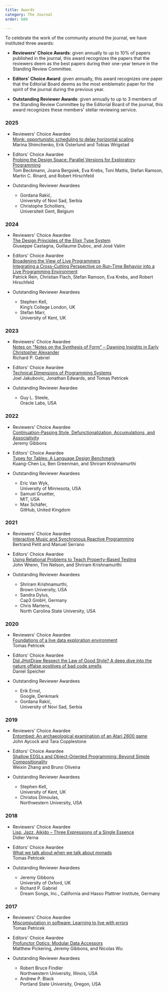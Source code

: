 ```yaml
---
title: Awards
category: The Journal
order: 600

---
```


To celebrate the work of the community around the journal, we have instituted three awards:

* **Reviewers' Choice Awards**: given annually to up to 10% of papers published in the journal, this award recognizes the papers that the reviewers deem as the best papers during their one-year tenure in the Standing Review Committee.

* **Editors' Choice Award**: given annually, this award recognizes one paper that the Editorial Board deems as the most emblematic paper for the spirit of the journal during the previous year.

* **Outstanding Reviewer Awards**: given annually to up to 3 members of the Standing Review Committee by the Editorial Board of the journal, this award recognizes these members' stellar reviewing service.

### 2025

* Reviewers' Choice Awardee  
  [Monk: opportunistic scheduling to delay horizontal scaling](https://programming-journal.org/2025/10/1/)  
  Marina Shimchenko, Erik Österlund and Tobias Wrigstad

* Editors' Choice Awardee  
  [Probing the Design Space: Parallel Versions for Exploratory Programming](https://programming-journal.org/2025/10/5/)  
  Tom Beckmann, Joana Bergsiek, Eva Krebs, Toni Mattis, Stefan Ramson, Martin C. Rinard, and Robert Hirschfeld

* Outstanding Reviewer Awardees
    * Gordana Rakić,  
     University of Novi Sad, Serbia
    * Christophe Scholliers,  
     Universiteit Gent, Belgium

### 2024

* Reviewers' Choice Awardee  
   [The Design Principles
of the Elixir Type System](https://doi.org/10.22152/programming-journal.org/2024/8/4)  
Giuseppe Castagna, Guillaume Duboc, and José Valim

* Editors' Choice Awardee  
   [Broadening the View of Live Programmers  
Integrating a Cross-Cutting Perspective on Run-Time Behavior into a Live Programming Environment](https://doi.org/10.22152/programming-journal.org/2024/8/13)  
Patrick Rein, Christian Flach, Stefan Ramson,
Eva Krebs, and Robert Hirschfeld

* Outstanding Reviewer Awardees

  * Stephen Kell,  
    King’s College London, UK
  * Stefan Marr,  
    University of Kent, UK


### 2023

* Reviewers' Choice Awardee  
   [Notes on "Notes on the Synthesis of Form" – Dawning Insights in Early Christopher Alexander](https://doi.org/10.22152/programming-journal.org/2023/7/8)  
Richard P. Gabriel

* Editors' Choice Awardee  
   [Technical Dimensions of Programming Systems](https://doi.org/10.22152/programming-journal.org/2023/7/13)  
Joel Jakubovic, Jonathan Edwards, and Tomas Petricek

* Outstanding Reviewer Awardee

  * Guy L. Steele,  
     Oracle Labs, USA

### 2022

* Reviewers' Choice Awardee  
   [Continuation-Passing Style, Defunctionalization, Accumulations, and Associativity](https://doi.org/10.22152/programming-journal.org/2022/6/7)  
Jeremy Gibbons

* Editors' Choice Awardee  
   [Types for Tables: A Language Design Benchmark](https://doi.org/10.22152/programming-journal.org/2022/6/8)  
Kuang-Chen Lu, Ben Greenman, and Shriram Krishnamurthi

* Outstanding Reviewer Awardees

  * Eric Van Wyk,  
     University of Minnesota, USA 
  * Samuel Gruetter,  
     MIT, USA
  * Max Schäfer,  
     GitHub, United Kingdom

### 2021

* Reviewers' Choice Awardee  
   [Interactive Music and Synchronous Reactive Programming](https://doi.org/10.22152/programming-journal.org/2021/5/2)  
Bertrand Petit and Manuel Serrano

* Editors' Choice Awardee  
   [Using Relational Problems to Teach Property-Based Testing](https://doi.org/10.22152/programming-journal.org/2021/5/9)  
John Wrenn, Tim Nelson, and Shriram Krishnamurthi

* Outstanding Reviewer Awardees

  * Shriram Krishnamurthi,  
     Brown University, USA
  * Sandra Dylus,  
     Cap3 GmbH, Germany
  * Chris Martens,  
     North Carolina State University, USA

### 2020

* Reviewers' Choice Awardee  
   [Foundations of a live data exploration environment](https://doi.org/10.22152/programming-journal.org/2020/4/8)  
Tomas Petricek

* Editors' Choice Awardee  
   [Did JHotDraw Respect the Law of Good Style? A deep dive into the nature offalse positives of bad code smells](https://doi.org/10.22152/programming-journal.org/2020/4/14)  
Daniel Speicher

* Outstanding Reviewer Awardees

  * Erik Ernst,  
     Google, Denkmark
  * Gordana Rakić,  
     University of Novi Sad, Serbia

### 2019

* Reviewers' Choice Awardee  
   [Entombed: An archaeological examination of an Atari 2600 game](https://doi.org/10.22152/programming-journal.org/2019/3/4)  
John Aycock and Tara Copplestone

* Editors' Choice Awardee  
   [Shallow EDSLs and Object-Oriented Programming: Beyond Simple Compositionality](https://doi.org/10.22152/programming-journal.org/2019/3/10)   
Weixin Zhang and Bruno Oliveira

* Outstanding Reviewer Awardees

  * Stephen Kell,  
     University of Kent, UK
  * Christos Dimoulas,  
     Northwestern University, USA

### 2018

* Reviewers' Choice Awardee  
   [Lisp, Jazz, Aikido – Three Expressions of a Single Essence](https://doi.org/10.22152/programming-journal.org/2018/2/10)  
Didier Verna

* Editors' Choice Awardee  
   [What we talk about when we talk about monads](https://doi.org/10.22152/programming-journal.org/2018/2/12)   
Tomas Petricek

* Outstanding Reviewer Awardees

  * Jeremy Gibbons  
     University of Oxford, UK
  * Richard P. Gabriel  
     Dream Songs, Inc., California and Hasso Plattner Institute, Germany

### 2017

* Reviewers' Choice Awardee  
   [Miscomputation in software: Learning to live with errors](https://doi.org/10.22152/programming-journal.org/2017/1/14)  
Tomas Petricek

* Editors' Choice Awardee  
   [Profunctor Optics: Modular Data Accessors](https://doi.org/10.22152/programming-journal.org/2017/1/7)   
Matthew Pickering, Jeremy Gibbons, and Nicolas Wu

* Outstanding Reviewer Awardees

  * Robert Bruce Findler  
     Northwestern University, Illinois, USA
  * Andrew P. Black  
     Portland State University, Oregon, USA
